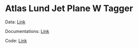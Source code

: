 # Atlas Lund Jet Plane W Tagger

Data: [Link](https://drive.google.com/file/d/198zTwv1OwXgoW66GMyeuHhziA3mjQMcv/view)

Documentations: [Link](https://github.com/Errrneist/CERN-ATLAS-Lund-W-Tagger/tree/master/Documents)

Code: [Link](https://github.com/Errrneist/CERN-ATLAS-Lund-W-Tagger/tree/master/CODE)

